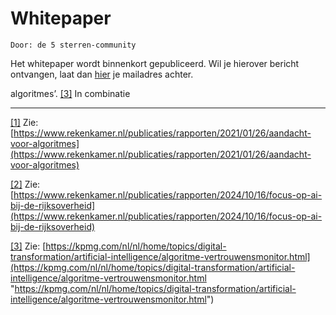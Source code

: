 
# Whitepaper

```
Door: de 5 sterren-community
```

Het whitepaper wordt binnenkort gepubliceerd. Wil je hierover bericht ontvangen, laat dan [hier](https://cloud.tgl.eu/apps/forms/s/eCN9zCWMPwzzWN9Fae4Csb4S) je mailadres achter.

algoritmes’. [[3]](#_ftn3) In combinatie



---

[[1]](#_ftnref1) Zie: [https://www.rekenkamer.nl/publicaties/rapporten/2021/01/26/aandacht-voor-algoritmes](https://www.rekenkamer.nl/publicaties/rapporten/2021/01/26/aandacht-voor-algoritmes)

[[2]](#_ftnref2) Zie: [https://www.rekenkamer.nl/publicaties/rapporten/2024/10/16/focus-op-ai-bij-de-rijksoverheid](https://www.rekenkamer.nl/publicaties/rapporten/2024/10/16/focus-op-ai-bij-de-rijksoverheid)

[[3]](#_ftnref3) Zie: [https://kpmg.com/nl/nl/home/topics/digital-transformation/artificial-intelligence/algoritme-vertrouwensmonitor.html](https://kpmg.com/nl/nl/home/topics/digital-transformation/artificial-intelligence/algoritme-vertrouwensmonitor.html "https://kpmg.com/nl/nl/home/topics/digital-transformation/artificial-intelligence/algoritme-vertrouwensmonitor.html")
